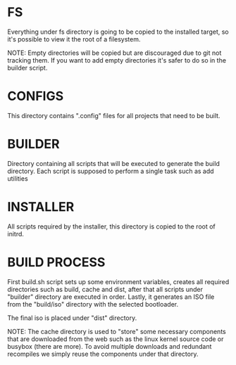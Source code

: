 # FS

Everything under fs directory is going to be copied to the installed target, so it's possible
to view it the root of a filesystem.

NOTE: Empty directories will be copied but are discouraged due to git not tracking them. If
you want to add empty directories it's safer to do so in the builder script.

# CONFIGS

This directory contains ".config" files for all projects that need to be built.

# BUILDER

Directory containing all scripts that will be executed to generate the build directory. 
Each script is supposed to perform a single task such as add utilities

# INSTALLER

All scripts required by the installer, this directory is copied to the root of initrd.


# BUILD PROCESS

First build.sh script sets up some environment variables, creates all required directories
such as build, cache and dist, after that all scripts under "builder" directory are executed
in order. Lastly, it generates an ISO file from the "build/iso" directory with the selected bootloader.

The final iso is placed under "dist" directory.

NOTE: The cache directory is used to "store" some necessary components that are downloaded from the web
such as the linux kernel source code or busybox (there are more). To avoid multiple downloads
and redundant recompiles we simply reuse the components under that directory.
